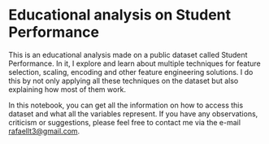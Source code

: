 # Educational analysis on Student Performance

This is an educational analysis made on a public dataset called Student Performance. In it, I explore and learn about multiple techniques for feature selection, scaling, encoding and other feature engineering solutions. I do this by not only applying all these techniques on the dataset but also explaining how most of them work.

In this notebook, you can get all the information on how to access this dataset and what all the variables represent. If you have any observations, criticism or suggestions, please feel free to contact me via the e-mail rafaellt3@gmail.com.
